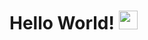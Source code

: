 # Hello World! <img src="https://raw.githubusercontent.com/MartinHeinz/MartinHeinz/master/wave.gif" width="30px">
